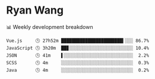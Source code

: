 # Ryan Wang

 <!-- waka-box start -->
📊 Weekly development breakdown
```text
Vue.js     🕓 27h52m ███████████████████████▍░░░ 86.7%
JavaScript 🕓 3h20m  ██▊░░░░░░░░░░░░░░░░░░░░░░░░ 10.4%
JSON       🕓 41m    ▌░░░░░░░░░░░░░░░░░░░░░░░░░░  2.2%
SCSS       🕓 4m     ░░░░░░░░░░░░░░░░░░░░░░░░░░░  0.3%
Java       🕓 4m     ░░░░░░░░░░░░░░░░░░░░░░░░░░░  0.2%
```
<!-- Powered by https://github.com/YouEclipse/waka-box-go . -->
<!-- waka-box end -->